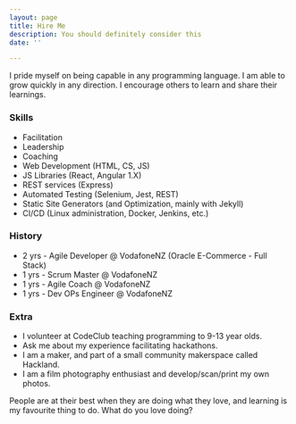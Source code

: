 ```yaml
---
layout: page
title: Hire Me
description: You should definitely consider this
date: ''

---
```

I pride myself on being capable in any programming language. I am able to grow quickly in any direction. I encourage others to learn and share their learnings.

### Skills

* Facilitation
* Leadership
* Coaching
* Web Development (HTML, CS, JS)
* JS Libraries (React, Angular 1.X)
* REST services (Express)
* Automated Testing (Selenium, Jest, REST)
* Static Site Generators (and Optimization, mainly with Jekyll)
* CI/CD (Linux administration, Docker, Jenkins, etc.)

### History

* 2 yrs - Agile Developer @ VodafoneNZ (Oracle E-Commerce - Full Stack)
* 1 yrs - Scrum Master @ VodafoneNZ
* 1 yrs - Agile Coach @ VodafoneNZ
* 1 yrs - Dev OPs Engineer @ VodafoneNZ

### Extra

* I volunteer at CodeClub teaching programming to 9-13 year olds.
* Ask me about my experience facilitating hackathons.
* I am a maker, and part of a small community makerspace called Hackland.
* I am a film photography enthusiast and develop/scan/print my own photos.

People are at their best when they are doing what they love, and learning is my favourite thing to do. What do you love doing?